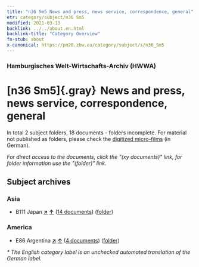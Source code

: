 ```yaml
---
title: "n36 Sm5 News and press, news service, correspondence, general"
etr: category/subject/n36 Sm5
modified: 2021-03-13
backlink: ../../about.en.html
backlink-title: "Category Overview"
fn-stub: about
x-canonical: https://pm20.zbw.eu/category/subject/s/n36_Sm5
---
```


### Hamburgisches Welt-Wirtschafts-Archiv (HWWA)
# [n36 Sm5]{.gray}&#8201; News and press, news service, correspondence, general&#160; 





In total 2 subject folders, 18 documents - folders incomplete.
For material not published as folders, please check the [digitized micro-films](/film/h1_sh.de.html) (in German).

_For direct access to the documents, click the "(xy documents)" link, for folder information use the "(folder)" link._

## Subject archives



### Asia

- B111 Japan [**&nearr;**](../../../geo/i/141272/about.en.html "Japan (all folders)") [**&uarr;**](../../../geo/about.en.html#B111 "Country category system") (<a href="https://pm20.zbw.eu/dfgview/sh/141272,145712" title="about: Japan : News and press, news service, correspondence, general" target="_blank">14 documents</a>) ([folder](../../../../folder/sh/1412xx/141272/1457xx/145712/about.en.html))

### America

- E86 Argentina [**&nearr;**](../../../geo/i/141692/about.en.html "Argentina (all folders)") [**&uarr;**](../../../geo/about.en.html#E86 "Country category system") (<a href="https://pm20.zbw.eu/dfgview/sh/141692,145712" title="about: Argentina : News and press, news service, correspondence, general" target="_blank">4 documents</a>) ([folder](../../../../folder/sh/1416xx/141692/1457xx/145712/about.en.html))


_* The English category label is an unchecked automated translation of the German label._

